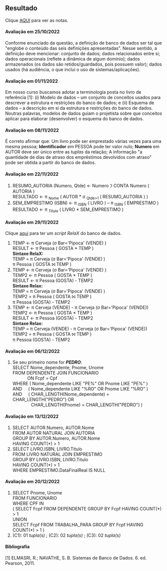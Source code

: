## Resultado

Clique [AQUI](../media/bd-2022-2-bec-resumo.pdf) para ver as notas.

#### Avaliação em 25/10/2022
Conforme enunciado da questão, a definição de banco de dados ser tal que "englobe o conteúdo das seis definições apresentadas". Nesse sentido, a definição deve mencionar: conjunto de dados; dados relacionados entre si; dados operacionais (reflete a dinâmica de algum domínio); dados armazenados (os dados são retidos/guardados, pois possuem valor); dados usados (há audiência, o que inclui o uso de sistemas/aplicações).

#### Avaliação em 01/11/2022
Em nosso curso buscamos adotar a terminologia posta no livro de referência [1]: (i) Modelo de dados – um conjunto de conceitos usados para descrever a estrutura e restrições do banco de dados; e (ii) Esquema de dados – a descrição em si da estrutura e restrições do banco de dados. Noutras palavras, modelos de dados guiam o projetista sobre que conceitos aplicar para elaborar (desenvolver) o esquema do banco de dados. 

#### Avaliação em 08/11/2022
É correto afirmar que: Um livro pode ser emprestado várias vezes para uma mesma pessoa; **Identificador** em PESSOA pode ter valor nulo; **Numero** em AUTOR deve ser único entre as _tuplas_ da relação; A informação "a quantidade de dias de atraso dos empréstimos devolvidos com atraso" pode ser obtida a partir do banco de dados.

#### Avaliação em 22/11/2022
1. RESUMO_AUTORIA (Numero, Qtde) ← Numero ℑ CONTA Numero ( AUTORIA )<br>RESULTADO ← π <sub>Nome</sub> ( AUTOR * σ <sub>Qtde>1</sub> ( RESUMO_AUTORIA ) )
1. SEM_EMPRESTIMO (ISBN) ← π <sub>ISBN</sub> ( LIVRO ) – π <sub>ISBN</sub> ( EMPRESTIMO )<br>RESULTADO ← π <sub>Titulo</sub> ( LIVRO * SEM_EMPRESTIMO )

#### Avaliação em 29/11/2022
Clique [aqui](https://github.com/plinioleitao/bd-2022-2-bec/blob/main/data/bar.relax) para ter um _script RelaX_ do banco de dados.
1. TEMP ← π Cerveja (σ Bar='Pipoca' (VENDE) )<br>RESULT ← π Pessoa ( GOSTA * TEMP )<br>**Sintaxe RelaX:**<br>TEMP = π Cerveja (σ Bar='Pipoca' (VENDE) )<br>π Pessoa ( GOSTA ⨝ TEMP )
  1. TEMP ← π Cerveja (σ Bar='Pipoca' (VENDE) )<br>TEMP2 ← π Pessoa ( GOSTA * TEMP )<br>RESULT ← π Pessoa (GOSTA) - TEMP2<br>**Sintaxe Relax:**<br>TEMP = π Cerveja (σ Bar='Pipoca' (VENDE) )<br>TEMP2 = π Pessoa ( GOSTA ⨝ TEMP )<br>π Pessoa (GOSTA) - TEMP2
1. TEMP ← π Cerveja (VENDE) - π Cerveja (σ Bar='Pipoca' (VENDE))<br>TEMP2 ← π Pessoa ( GOSTA * TEMP )<br>RESULT ← π Pessoa (GOSTA) - TEMP2<br>**Sintaxe Relax:**<br>TEMP = π Cerveja (VENDE) - π Cerveja (σ Bar='Pipoca' (VENDE))<br>TEMP2 = π Pessoa ( GOSTA ⨝ TEMP )<br>π Pessoa (GOSTA) - TEMP2

#### Avaliação em 06/12/2022
1. Se seu primeiro nome for **_PEDRO_**:<br>SELECT Nome_dependente, Pnome, Unome<br>FROM DEPENDENTE JOIN FUNCIONARIO<br>&nbsp;&nbsp;&nbsp;&nbsp;&nbsp;&nbsp;&nbsp;&nbsp;&nbsp;&nbsp;&nbsp;&nbsp;ON Fcpf = Cpf<br>WHERE ( Nome_dependente LIKE "PE%" OR Pnome LIKE "PE%" )<br>AND&nbsp;&nbsp;&nbsp;&nbsp;&nbsp;( Nome_dependente LIKE "%RO" OR Pnome LIKE "%RO" )<br>AND&nbsp;&nbsp;&nbsp;&nbsp;&nbsp;( CHAR_LENGTH(Nome_dependente) = CHAR_LENGTH("PEDRO") OR<br>&nbsp;&nbsp;&nbsp;&nbsp;&nbsp;&nbsp;&nbsp;&nbsp;&nbsp;&nbsp;&nbsp;&nbsp;&nbsp;&nbsp;&nbsp;CHAR_LENGTH(Pnome) = CHAR_LENGTH("PEDRO") )

#### Avaliação em 13/12/2022
1. SELECT AUTOR.Numero, AUTOR.Nome<br>FROM AUTOR NATURAL JOIN AUTORIA<br>GROUP BY AUTOR.Numero, AUTOR.Nome<br>HAVING COUNT(\*) > 1
2. SELECT LIVRO.ISBN, LIVRO.Titulo<br>FROM LIVRO NATURAL JOIN EMPRESTIMO<br>GROUP BY LIVRO.ISBN, LIVRO.Titulo<br>HAVING COUNT(\*) > 1<br>WHERE EMPRESTIMO.DataFinalReal IS NULL

#### Avaliação em 20/12/2022
1. SELECT Pnome, Unome<br>FROM FUNCIONARIO<br>WHERE CPF IN<br>( SELECT Fcpf FROM DEPENDENTE GROUP BY Fcpf HAVING COUNT(\*) > 1<br>UNION<br>SELECT Fcpf FROM TRABALHA_PARA GROUP BY Fcpf HAVING COUNT(\*) > 1 )
2. (C1): 01 _tupla(s)_ ; (C2): 02 _tupla(s)_ ; (C3): 02 _tupla(s)_

#### Bibliografia
[1] ELMASRI, R.; NAVATHE, S. B. Sistemas de Banco de Dados. 6. ed. Pearson, 2011.
